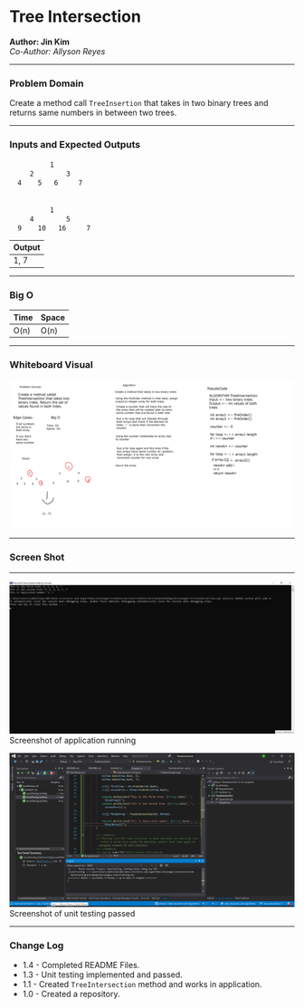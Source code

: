 # **Tree Intersection**

**Author: Jin Kim**  
*Co-Author: Allyson Reyes*

---

### Problem Domain

Create a method call `TreeInsertion` that takes in two binary trees and returns same numbers in between two trees.

---

### Inputs and Expected Outputs

              1
         2        3
      4    5   6     7


              1
         4        5
      9    10   16     7


| Output |
|:-------|
|1, 7|

---

### Big O


| Time | Space |
| :----------- | :----------- |
| O(n) | O(n) |


---


### Whiteboard Visual
![Whiteboard](../../assets/TreeIntersection/whiteboard.png)


---

### Screen Shot
---
![Application Demo](../../assets/TreeIntersection/application.png)
Screenshot of application running

![Unit Testing](../../assets/TreeIntersection/unit-test.png)
Screenshot of unit testing passed

---
### Change Log
- 1.4 - Completed README Files.  
- 1.3 - Unit testing implemented and passed.
- 1.1 - Created `TreeIntersection` method and works in application.
- 1.0 - Created a repository.

